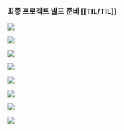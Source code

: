 ### 최종 프로젝트 발표 준비 [[TIL/TIL]]

[![](https://blogger.googleusercontent.com/img/b/R29vZ2xl/AVvXsEjvvF8p9DkqXRrwKGAs2dr599Z3fcILMbHV1-0VtMAu3lhitZgscw125moPruzEREt0r3evkQITkVYEJTZIPu6_EoQVKevn5cZU4BCg3kzVgGfRpLl9EwwOrhI4bAsq5__vLmsv3HTQOICc2YD0gUabYO7OUhqH3LacxEBOAyoMmEo3_mEcN4wlvByua0bw/s320/%EC%8A%A4%ED%81%AC%EB%A6%B0%EC%83%B7%202024-03-07%20211535.png)](https://www.blogger.com/blog/post/edit/3583706664799492072/6752677900007343130#)

  

[![](https://blogger.googleusercontent.com/img/b/R29vZ2xl/AVvXsEjROdoDWvHSZomd-6a4_ms6v6EmgWWa6VrIhnkUFAwi_cl5ikLih-km3Q3TiF9ZJ74g66aC_lDiPct-FScOWHCaWl7d8NTKuDSqFvdEigLsDn81U6QYhNWzfdSxFZWQ5B1gGWgeIAvr02Z4yhw8z7IrNkfex2_XttR_XIHs44jltX26AHN-DrEYrKdty3EA/s320/%EC%8A%A4%ED%81%AC%EB%A6%B0%EC%83%B7%202024-03-07%20211528.png)](https://www.blogger.com/blog/post/edit/3583706664799492072/6752677900007343130#)

  

[![](https://blogger.googleusercontent.com/img/b/R29vZ2xl/AVvXsEjFPvF2tLq11yMn6L4nATnhDLwGt8lkSD1rybqXv1QoDucvxykLt352ZtB61EA7T1DAIzpPGJn_G7vVo5HeEx0QaQm66JyRVDKK7IsgLcD2dccpAq3zK3_GuVXZu4bkd1htyR5TVOhBAusM7pTAmIgU0pWC0Z0uCRH4Qt-l-PCpGwbGxewXq9PnSxNXyfP7/s320/%EC%8A%A4%ED%81%AC%EB%A6%B0%EC%83%B7%202024-03-07%20211520.png)](https://www.blogger.com/blog/post/edit/3583706664799492072/6752677900007343130#)

  

[![](https://blogger.googleusercontent.com/img/b/R29vZ2xl/AVvXsEjSFD8go648qiQJPpcXLP7nfHAVFbgCzDqVi8MpWOEFkQUYgzhRpoK5wRA6aiII4hVxIUra1Xv9G4mEpET_D-XQhveLWInsU-DkfOaE8oBMEelI79Ys7JlZyt4WgpOM7-NyekMMvqV1MqMqkEptoW0PuLcULUE_-zYYdWnxvfp5Vp59o807F953Rt2C2xVe/s320/%EC%8A%A4%ED%81%AC%EB%A6%B0%EC%83%B7%202024-03-07%20211510.png)](https://www.blogger.com/blog/post/edit/3583706664799492072/6752677900007343130#)

  

[![](https://blogger.googleusercontent.com/img/b/R29vZ2xl/AVvXsEhLG4MAxS6KID8lSCHgRDyo8ulnDgvHe-vMOjwUeebg2f8-OkT-4HX72fHFwkKsuASrK88vf5Os1d-bMA4ks6xC2EotV9qsYzmWGCowOrSv-dgSOeP5HSjmVo-xxS3b2U8FiwGc6fh6CRsp89wrGWXVOA6dgg2C9uPDZWbjHgeXdbzN6B1TkhQfctoVwNaz/s320/%EC%8A%A4%ED%81%AC%EB%A6%B0%EC%83%B7%202024-03-07%20211501.png)](https://www.blogger.com/blog/post/edit/3583706664799492072/6752677900007343130#)

  

[![](https://blogger.googleusercontent.com/img/b/R29vZ2xl/AVvXsEhK7-gS0_RkkjEVjN-5QZSEUglAMiepywEVFdJ4ZDAr9-zBhVqMw7-GVbv_72WDIKgtiTg1waboxWPysfPKG62bgcMNmuAgAVUUbMdQq2ImReFRa6B8vzqKw5E0UBXbkrepzsEzmjwg6UGRhfISx83iko2SrqRzT9xtHD5zKZXJlfI_ih97rCpAlOBFRxAS/s320/%EC%8A%A4%ED%81%AC%EB%A6%B0%EC%83%B7%202024-03-07%20211454.png)](https://www.blogger.com/blog/post/edit/3583706664799492072/6752677900007343130#)

  

[![](https://blogger.googleusercontent.com/img/b/R29vZ2xl/AVvXsEgCsD10dv-vWuOA87qaIEk8BSfxEhVfENJ0_Inyo1B4RFVNU13WnKXk_j_hnw3Y-KftnuAOH63wsPpgKZRu04j8UGS-_tH7IizLBAh41zU7nMhQ0dsEQeGZqRfWJrYC7Mq6iX9jx3Hp0hLs5qcSOpwll8OMkpmmKZ4qXnhgfOa3m17vQcLj32MPO-O-zWQJ/s320/%EC%8A%A4%ED%81%AC%EB%A6%B0%EC%83%B7%202024-03-07%20211448.png)](https://www.blogger.com/blog/post/edit/3583706664799492072/6752677900007343130#)

  

[![](https://blogger.googleusercontent.com/img/b/R29vZ2xl/AVvXsEixbzjg5doikAQlO3KXeX6_-EicOfOz3-0YrD5IcoYBEp0GNrYRXrvEr9r8ugzYNHdqHhhyphenhyphenKTzP5DgNQMqX2KXePRYgOUyMVftKfAzWhep1oyqGRKuVGd99NSeS5qLkELceL9Gcg5ce7aVsKLnU92FxEtr_HijpE1L9ooOEVOds_k5A-pn3iS4MwARZP5nc/s320/%EC%8A%A4%ED%81%AC%EB%A6%B0%EC%83%B7%202024-03-07%20211440.png)](https://www.blogger.com/blog/post/edit/3583706664799492072/6752677900007343130#)